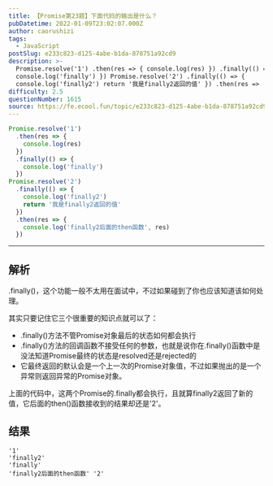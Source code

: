 ```yaml
---
title: 【Promise第23题】下面代码的输出是什么？
pubDatetime: 2022-01-09T23:02:07.000Z
author: caorushizi
tags:
  - JavaScript
postSlug: e233c823-d125-4abe-b1da-878751a92cd9
description: >-
  Promise.resolve('1') .then(res => { console.log(res) }) .finally(() => {
  console.log('finally') }) Promise.resolve('2') .finally(() => {
  console.log('finally2') return '我是finally2返回的值' }) .then(res =>
difficulty: 2.5
questionNumber: 1615
source: https://fe.ecool.fun/topic/e233c823-d125-4abe-b1da-878751a92cd9
---
```


```js
Promise.resolve('1')
  .then(res => {
    console.log(res)
  })
  .finally(() => {
    console.log('finally')
  })
Promise.resolve('2')
  .finally(() => {
    console.log('finally2')
  	return '我是finally2返回的值'
  })
  .then(res => {
    console.log('finally2后面的then函数', res)
  })

```

---

## 解析

.finally()，这个功能一般不太用在面试中，不过如果碰到了你也应该知道该如何处理。

其实只要记住它三个很重要的知识点就可以了：

* .finally()方法不管Promise对象最后的状态如何都会执行
* .finally()方法的回调函数不接受任何的参数，也就是说你在.finally()函数中是没法知道Promise最终的状态是resolved还是rejected的
* 它最终返回的默认会是一个上一次的Promise对象值，不过如果抛出的是一个异常则返回异常的Promise对象。

上面的代码中，这两个Promise的.finally都会执行，且就算finally2返回了新的值，它后面的then()函数接收到的结果却还是'2'。

## 结果
```
'1'
'finally2'
'finally'
'finally2后面的then函数' '2'
```
